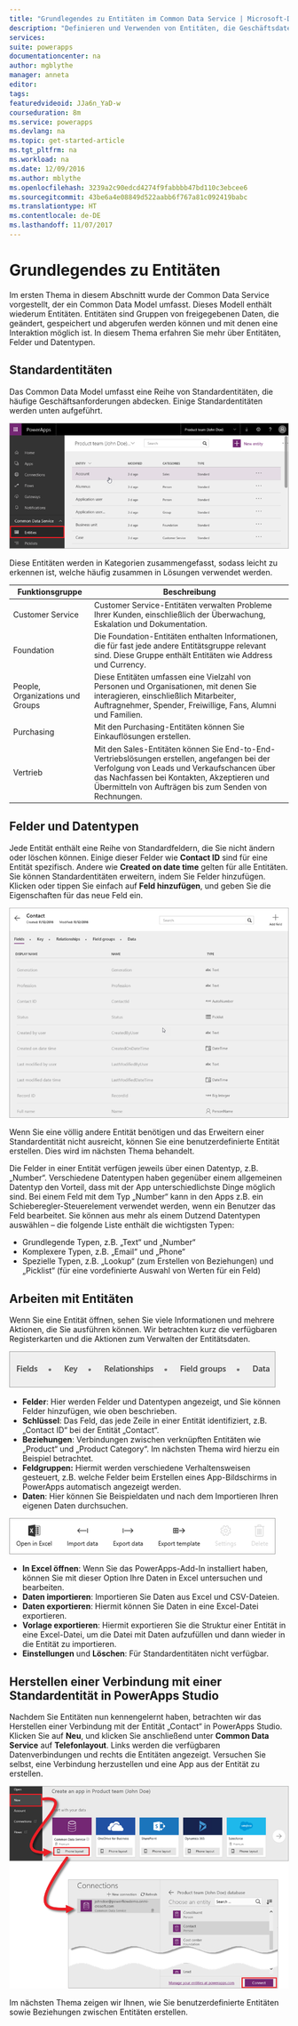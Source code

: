 ```yaml
---
title: "Grundlegendes zu Entitäten im Common Data Service | Microsoft-Dokumentation"
description: "Definieren und Verwenden von Entitäten, die Geschäftsdaten und Prozessen zugeordnet sind"
services: 
suite: powerapps
documentationcenter: na
author: mgblythe
manager: anneta
editor: 
tags: 
featuredvideoid: JJa6n_YaD-w
courseduration: 8m
ms.service: powerapps
ms.devlang: na
ms.topic: get-started-article
ms.tgt_pltfrm: na
ms.workload: na
ms.date: 12/09/2016
ms.author: mblythe
ms.openlocfilehash: 3239a2c90edcd4274f9fabbbb47bd110c3ebcee6
ms.sourcegitcommit: 43be6a4e08849d522aabb6f767a81c092419babc
ms.translationtype: HT
ms.contentlocale: de-DE
ms.lasthandoff: 11/07/2017
---
```

# <a name="understand-entities"></a>Grundlegendes zu Entitäten
Im ersten Thema in diesem Abschnitt wurde der Common Data Service vorgestellt, der ein Common Data Model umfasst. Dieses Modell enthält wiederum Entitäten. Entitäten sind Gruppen von freigegebenen Daten, die geändert, gespeichert und abgerufen werden können und mit denen eine Interaktion möglich ist. In diesem Thema erfahren Sie mehr über Entitäten, Felder und Datentypen.

## <a name="standard-entities"></a>Standardentitäten
Das Common Data Model umfasst eine Reihe von Standardentitäten, die häufige Geschäftsanforderungen abdecken. Einige Standardentitäten werden unten aufgeführt.

![Standardentitäten des Common Data Service](./media/learning-common-data-service-entities/standard-entities.png)

Diese Entitäten werden in Kategorien zusammengefasst, sodass leicht zu erkennen ist, welche häufig zusammen in Lösungen verwendet werden.

| Funktionsgruppe | Beschreibung |
| --- | --- |
| Customer Service |Customer Service-Entitäten verwalten Probleme Ihrer Kunden, einschließlich der Überwachung, Eskalation und Dokumentation. |
| Foundation |Die Foundation-Entitäten enthalten Informationen, die für fast jede andere Entitätsgruppe relevant sind. Diese Gruppe enthält Entitäten wie Address und Currency. |
| People, Organizations und Groups |Diese Entitäten umfassen eine Vielzahl von Personen und Organisationen, mit denen Sie interagieren, einschließlich Mitarbeiter, Auftragnehmer, Spender, Freiwillige, Fans, Alumni und Familien. |
| Purchasing |Mit den Purchasing-Entitäten können Sie Einkauflösungen erstellen. |
| Vertrieb |Mit den Sales-Entitäten können Sie End-to-End-Vertriebslösungen erstellen, angefangen bei der Verfolgung von Leads und Verkaufschancen über das Nachfassen bei Kontakten, Akzeptieren und Übermitteln von Aufträgen bis zum Senden von Rechnungen. |

## <a name="fields-and-data-types"></a>Felder und Datentypen
Jede Entität enthält eine Reihe von Standardfeldern, die Sie nicht ändern oder löschen können. Einige dieser Felder wie **Contact ID** sind für eine Entität spezifisch. Andere wie **Created on date time** gelten für alle Entitäten. Sie können Standardentitäten erweitern, indem Sie Felder hinzufügen. Klicken oder tippen Sie einfach auf **Feld hinzufügen**, und geben Sie die Eigenschaften für das neue Feld ein.

![Felder und Datentypen für die Entität „Contact“](./media/learning-common-data-service-entities/contact-entity-fields.png)

Wenn Sie eine völlig andere Entität benötigen und das Erweitern einer Standardentität nicht ausreicht, können Sie eine benutzerdefinierte Entität erstellen. Dies wird im nächsten Thema behandelt.

Die Felder in einer Entität verfügen jeweils über einen Datentyp, z.B. „Number“. Verschiedene Datentypen haben gegenüber einem allgemeinen Datentyp den Vorteil, dass mit der App unterschiedlichste Dinge möglich sind. Bei einem Feld mit dem Typ „Number“ kann in den Apps z.B. ein Schieberegler-Steuerelement verwendet werden, wenn ein Benutzer das Feld bearbeitet. Sie können aus mehr als einem Dutzend Datentypen auswählen – die folgende Liste enthält die wichtigsten Typen:

* Grundlegende Typen, z.B. „Text“ und „Number“
* Komplexere Typen, z.B. „Email“ und „Phone“
* Spezielle Typen, z.B. „Lookup“ (zum Erstellen von Beziehungen) und „Picklist“ (für eine vordefinierte Auswahl von Werten für ein Feld)  

## <a name="working-with-entities"></a>Arbeiten mit Entitäten
Wenn Sie eine Entität öffnen, sehen Sie viele Informationen und mehrere Aktionen, die Sie ausführen können. Wir betrachten kurz die verfügbaren Registerkarten und die Aktionen zum Verwalten der Entitätsdaten.

![Registerkarten für Entitäten](./media/learning-common-data-service-entities/entity-tabs.png)

* **Felder**: Hier werden Felder und Datentypen angezeigt, und Sie können Felder hinzufügen, wie oben beschrieben.
* **Schlüssel**: Das Feld, das jede Zeile in einer Entität identifiziert, z.B. „Contact ID“ bei der Entität „Contact“.
* **Beziehungen**: Verbindungen zwischen verknüpften Entitäten wie „Product“ und „Product Category“. Im nächsten Thema wird hierzu ein Beispiel betrachtet.
* **Feldgruppen:** Hiermit werden verschiedene Verhaltensweisen gesteuert, z.B. welche Felder beim Erstellen eines App-Bildschirms in PowerApps automatisch angezeigt werden.
* **Daten**: Hier können Sie Beispieldaten und nach dem Importieren Ihren eigenen Daten durchsuchen.

![Aktionen für Entitäten](./media/learning-common-data-service-entities/entity-actions.png)

* **In Excel öffnen**: Wenn Sie das PowerApps-Add-In installiert haben, können Sie mit dieser Option Ihre Daten in Excel untersuchen und bearbeiten.
* **Daten importieren**: Importieren Sie Daten aus Excel und CSV-Dateien.
* **Daten exportieren**: Hiermit können Sie Daten in eine Excel-Datei exportieren.
* **Vorlage exportieren**: Hiermit exportieren Sie die Struktur einer Entität in eine Excel-Datei, um die Datei mit Daten aufzufüllen und dann wieder in die Entität zu importieren.
* **Einstellungen** und **Löschen**: Für Standardentitäten nicht verfügbar.

## <a name="connecting-to-a-standard-entity-in-powerapps-studio"></a>Herstellen einer Verbindung mit einer Standardentität in PowerApps Studio
Nachdem Sie Entitäten nun kennengelernt haben, betrachten wir das Herstellen einer Verbindung mit der Entität „Contact“ in PowerApps Studio. Klicken Sie auf **Neu**, und klicken Sie anschließend unter **Common Data Service** auf **Telefonlayout**. Links werden die verfügbaren Datenverbindungen und rechts die Entitäten angezeigt. Versuchen Sie selbst, eine Verbindung herzustellen und eine App aus der Entität zu erstellen.

![In PowerApps Studio mit Entität verbinden](./media/learning-common-data-service-entities/connect-to-standard-entity.png)

Im nächsten Thema zeigen wir Ihnen, wie Sie benutzerdefinierte Entitäten sowie Beziehungen zwischen Entitäten erstellen.

